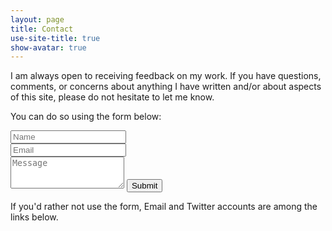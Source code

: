 ```yaml
---
layout: page
title: Contact
use-site-title: true
show-avatar: true
---
```


I am always open to receiving feedback on my work. If you have questions, comments, or concerns about anything I have written 
and/or about aspects of this site, please do not hesitate to let me know. 

You can do so using the form below:

<form action="https://formspree.io/christopher.teeter@gmail.com" method="POST" class="form" id="contact-form">
  <div class="row">
    <div class="col-xs-6">
      <input type="text" name="name" class="form-control input-lg" placeholder="Name" title="Name">
    </div>
    <div class="col-xs-6">
      <input type="email" name="_replyto" class="form-control input-lg" placeholder="Email" title="Email">
    </div>
  </div>
  <input type="hidden" name="_subject" value="New message from cteeter.ca">
  <textarea type="text" name="content" class="form-control input-lg" placeholder="Message" title="Message" required="required" rows="3"></textarea>
  <input type="text" name="_gotcha" style="display:none">
  <input type="hidden" name="_next" value="/contact/?message=Your_message_was_sent_to_Chris._Thanks!"/>
  <button type="submit" class="btn btn-lg btn-primary">Submit</button>
</form>

If you'd rather not use the form, Email and Twitter accounts are among the links below.
